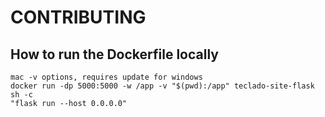 # CONTRIBUTING

## How to run the Dockerfile locally

```
mac -v options, requires update for windows
docker run -dp 5000:5000 -w /app -v "$(pwd):/app" teclado-site-flask sh -c
"flask run --host 0.0.0.0"
```